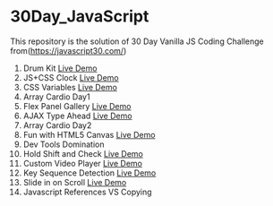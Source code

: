# 30Day_JavaScript
This repository is the solution of 30 Day Vanilla JS Coding Challenge from(https://javascript30.com/)
1. Drum Kit [Live Demo](https://drum-kit.onrender.com)
2. JS+CSS Clock [Live Demo](https://js-and-css-clock.onrender.com)
3. CSS Variables [Live Demo](https://css-variables.onrender.com)
4. Array Cardio Day1
5. Flex Panel Gallery [Live Demo](https://flex-panel-gallery.onrender.com)
6. AJAX Type Ahead [Live Demo](https://ajax-type-ahead.onrender.com)
7. Array Cardio Day2
8. Fun with HTML5 Canvas [Live Demo](https://fun-with-html5-canvas.onrender.com)
9. Dev Tools Domination
10. Hold Shift and Check [Live Demo](https://hold-shift-and-check-checkboxes.onrender.com)
11. Custom Video Player [Live Demo](https://custom-video-player.onrender.com)
12. Key Sequence Detection [Live Demo](https://key-sequence-detection.onrender.com)
13. Slide in on Scroll [Live Demo](https://slide-in-on-scroll.onrender.com)
14. Javascript References VS Copying